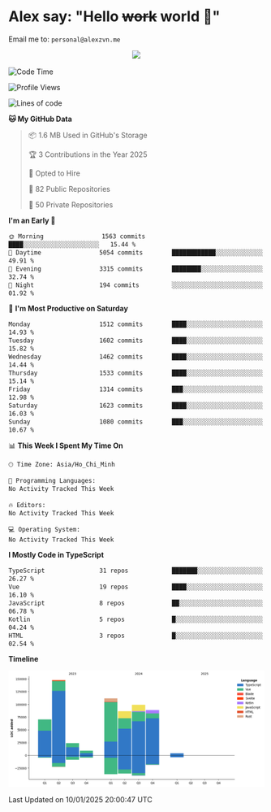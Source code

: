# Alex say: "Hello ~~work~~ world 🐾"
Email me to: `personal@alexzvn.me`


<p align=center>
  <a href="https://skillicons.dev">
    <img src="https://skillicons.dev/icons?i=ts,js,php,nodejs,bun,vue,nuxt,react,svelte,tauri,laravel,rust,mongodb,docker,electron,redis,rabbitmq,tailwind,git,cloudflare,elysia,mysql,nginx,rollupjs,sentry,ubuntu,yarn,html,css,vite" />
  </a>
</p>

<!--START_SECTION:waka-->
![Code Time](http://img.shields.io/badge/Code%20Time-1%2C066%20hrs%2055%20mins-blue)

![Profile Views](http://img.shields.io/badge/Profile%20Views-1-blue)

![Lines of code](https://img.shields.io/badge/From%20Hello%20World%20I%27ve%20Written-640.7%20thousand%20lines%20of%20code-blue)

**🐱 My GitHub Data** 

> 📦 1.6 MB Used in GitHub's Storage 
 > 
> 🏆 3 Contributions in the Year 2025
 > 
> 💼 Opted to Hire
 > 
> 📜 82 Public Repositories 
 > 
> 🔑 50 Private Repositories 
 > 
**I'm an Early 🐤** 

```text
🌞 Morning                1563 commits        ████░░░░░░░░░░░░░░░░░░░░░   15.44 % 
🌆 Daytime                5054 commits        ████████████░░░░░░░░░░░░░   49.91 % 
🌃 Evening                3315 commits        ████████░░░░░░░░░░░░░░░░░   32.74 % 
🌙 Night                  194 commits         ░░░░░░░░░░░░░░░░░░░░░░░░░   01.92 % 
```
📅 **I'm Most Productive on Saturday** 

```text
Monday                   1512 commits        ████░░░░░░░░░░░░░░░░░░░░░   14.93 % 
Tuesday                  1602 commits        ████░░░░░░░░░░░░░░░░░░░░░   15.82 % 
Wednesday                1462 commits        ████░░░░░░░░░░░░░░░░░░░░░   14.44 % 
Thursday                 1533 commits        ████░░░░░░░░░░░░░░░░░░░░░   15.14 % 
Friday                   1314 commits        ███░░░░░░░░░░░░░░░░░░░░░░   12.98 % 
Saturday                 1623 commits        ████░░░░░░░░░░░░░░░░░░░░░   16.03 % 
Sunday                   1080 commits        ███░░░░░░░░░░░░░░░░░░░░░░   10.67 % 
```


📊 **This Week I Spent My Time On** 

```text
🕑︎ Time Zone: Asia/Ho_Chi_Minh

💬 Programming Languages: 
No Activity Tracked This Week

🔥 Editors: 
No Activity Tracked This Week

💻 Operating System: 
No Activity Tracked This Week
```

**I Mostly Code in TypeScript** 

```text
TypeScript               31 repos            ███████░░░░░░░░░░░░░░░░░░   26.27 % 
Vue                      19 repos            ████░░░░░░░░░░░░░░░░░░░░░   16.10 % 
JavaScript               8 repos             ██░░░░░░░░░░░░░░░░░░░░░░░   06.78 % 
Kotlin                   5 repos             █░░░░░░░░░░░░░░░░░░░░░░░░   04.24 % 
HTML                     3 repos             █░░░░░░░░░░░░░░░░░░░░░░░░   02.54 % 
```



**Timeline**

![Lines of Code chart](https://raw.githubusercontent.com/alexzvn/alexzvn/main/assets/bar_graph.png)


 Last Updated on 10/01/2025 20:00:47 UTC
<!--END_SECTION:waka-->

